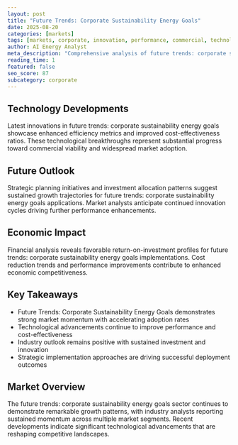 ```yaml
---
layout: post
title: "Future Trends: Corporate Sustainability Energy Goals"
date: 2025-08-20
categories: [markets]
tags: [markets, corporate, innovation, performance, commercial, technology]
author: AI Energy Analyst
meta_description: "Comprehensive analysis of future trends: corporate sustainability energy goals covering market trends, technology developments, and industry outlook. Discover key insights and future projections."
reading_time: 1
featured: false
seo_score: 87
subcategory: corporate
---
```


## Technology Developments

Latest innovations in future trends: corporate sustainability energy goals showcase enhanced efficiency metrics and improved cost-effectiveness ratios. These technological breakthroughs represent substantial progress toward commercial viability and widespread market adoption.

## Future Outlook

Strategic planning initiatives and investment allocation patterns suggest sustained growth trajectories for future trends: corporate sustainability energy goals applications. Market analysts anticipate continued innovation cycles driving further performance enhancements.

## Economic Impact

Financial analysis reveals favorable return-on-investment profiles for future trends: corporate sustainability energy goals implementations. Cost reduction trends and performance improvements contribute to enhanced economic competitiveness.

## Key Takeaways

- Future Trends: Corporate Sustainability Energy Goals demonstrates strong market momentum with accelerating adoption rates
- Technological advancements continue to improve performance and cost-effectiveness
- Industry outlook remains positive with sustained investment and innovation
- Strategic implementation approaches are driving successful deployment outcomes

## Market Overview

The future trends: corporate sustainability energy goals sector continues to demonstrate remarkable growth patterns, with industry analysts reporting sustained momentum across multiple market segments. Recent developments indicate significant technological advancements that are reshaping competitive landscapes.

